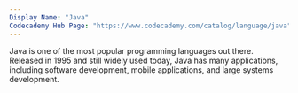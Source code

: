 ```yaml
---
Display Name: "Java"
Codecademy Hub Page: "https://www.codecademy.com/catalog/language/java" 
---
```


Java is one of the most popular programming languages out there. Released in 1995 and still widely used today, Java has many applications, including software development, mobile applications, and large systems development.
